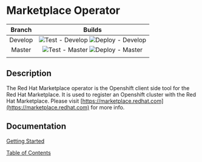 # Marketplace Operator

| Branch  | Builds                                                                                                                       |
|:-------:|:----------------------------------------------------------------------------------------------------------------------------:|
| Develop | ![Test - Develop](https://github.com/redhat-marketplace/redhat-marketplace-operator/workflows/Test/badge.svg?branch=develop)  ![Deploy - Develop](https://github.com/redhat-marketplace/redhat-marketplace-operator/workflows/Deploy%20Image/badge.svg?branch=develop) |
| Master  | ![Test - Master](https://github.com/redhat-marketplace/redhat-marketplace-operator/workflows/Test/badge.svg?branch=master) ![Deploy - Master](https://github.com/redhat-marketplace/redhat-marketplace-operator/workflows/Deploy%20Image/badge.svg?branch=master) |
|         |                                                                                                                              |

## Description

The Red Hat Marketplace operator is the Openshift client side tool for the Red Hat Marketplace. It is used to register an Openshift cluster with the Red Hat Marketplace. Please visit [https://marketplace.redhat.com](https://marketplace.redhat.com) for more info.

## Documentation

[Getting Started](docs/getting-started.md)

[Table of Contents](docs/table-of-contents.md)
